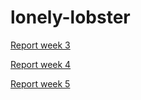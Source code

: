 # lonely-lobster

[Report week 3](https://www.overleaf.com/13981027psvyymtfqbvy#/54210395/)

[Report week 4](https://www.overleaf.com/14196400zybdpmbbmkww#/54839252/)

[Report week 5](https://www.overleaf.com/14381973xxfkqkntjcyq#/55300744/)
